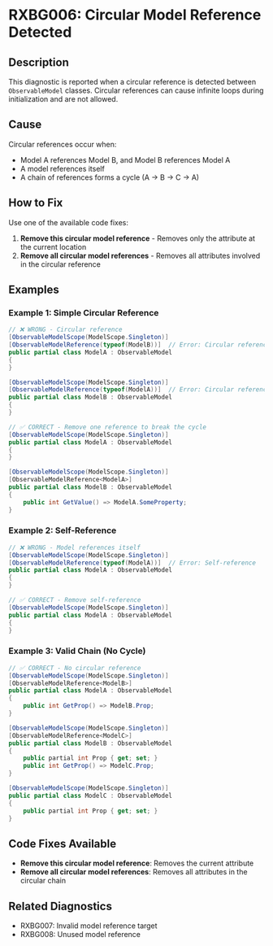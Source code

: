 # RXBG006: Circular Model Reference Detected

## Description

This diagnostic is reported when a circular reference is detected between `ObservableModel` classes. Circular references can cause infinite loops during initialization and are not allowed.

## Cause

Circular references occur when:
- Model A references Model B, and Model B references Model A
- A model references itself
- A chain of references forms a cycle (A → B → C → A)

## How to Fix

Use one of the available code fixes:
1. **Remove this circular model reference** - Removes only the attribute at the current location
2. **Remove all circular model references** - Removes all attributes involved in the circular reference

## Examples

### Example 1: Simple Circular Reference

```csharp
// ❌ WRONG - Circular reference
[ObservableModelScope(ModelScope.Singleton)]
[ObservableModelReference(typeof(ModelB))]  // Error: Circular reference
public partial class ModelA : ObservableModel
{
}

[ObservableModelScope(ModelScope.Singleton)]
[ObservableModelReference(typeof(ModelA))]  // Error: Circular reference
public partial class ModelB : ObservableModel
{
}

// ✅ CORRECT - Remove one reference to break the cycle
[ObservableModelScope(ModelScope.Singleton)]
public partial class ModelA : ObservableModel
{
}

[ObservableModelScope(ModelScope.Singleton)]
[ObservableModelReference<ModelA>]
public partial class ModelB : ObservableModel
{
    public int GetValue() => ModelA.SomeProperty;
}
```

### Example 2: Self-Reference

```csharp
// ❌ WRONG - Model references itself
[ObservableModelScope(ModelScope.Singleton)]
[ObservableModelReference(typeof(ModelA))]  // Error: Self-reference
public partial class ModelA : ObservableModel
{
}

// ✅ CORRECT - Remove self-reference
[ObservableModelScope(ModelScope.Singleton)]
public partial class ModelA : ObservableModel
{
}
```

### Example 3: Valid Chain (No Cycle)

```csharp
// ✅ CORRECT - No circular reference
[ObservableModelScope(ModelScope.Singleton)]
[ObservableModelReference<ModelB>]
public partial class ModelA : ObservableModel
{
    public int GetProp() => ModelB.Prop;
}

[ObservableModelScope(ModelScope.Singleton)]
[ObservableModelReference<ModelC>]
public partial class ModelB : ObservableModel
{
    public partial int Prop { get; set; }
    public int GetProp() => ModelC.Prop;
}

[ObservableModelScope(ModelScope.Singleton)]
public partial class ModelC : ObservableModel
{
    public partial int Prop { get; set; }
}
```

## Code Fixes Available

- **Remove this circular model reference**: Removes the current attribute
- **Remove all circular model references**: Removes all attributes in the circular chain

## Related Diagnostics

- RXBG007: Invalid model reference target
- RXBG008: Unused model reference
